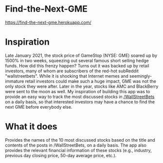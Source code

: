 # Find-the-Next-GME
https://find-the-next-gme.herokuapp.com/

# Inspiration
Late January 2021, the stock price of GameStop (NYSE: GME) soared up by 1500% in two weeks, squeezing out several famous short selling hedge funds. How did this frenzy happen? Turns out it was backed up by retail investors, many of whom are subscribers of the red-hot subReddit "wallstreetbets". While it is shocking that Internet memes and seemingly-immature retail investors could make such a huge impact, GME was not the only stock they were after. Later in the year, stocks like AMC and BlackBerry were sent to the moon as well. My inspiration of building this app was to provide an easy way to track the most discussed stocks in [/WallStreetBets](https://www.reddit.com/r/wallstreetbets/) on a daily basis, so that interested investors may have a chance to find the next GME before everybody else.

# What it does
Provides the names of the 10 most discussed stocks based on the title and contents of the posts in /WallStreetBets, on a daily basis. The app also provides the relevant financial information of these stocks (e.g., industry, previous day closing price, 50-day average price, etc.).


